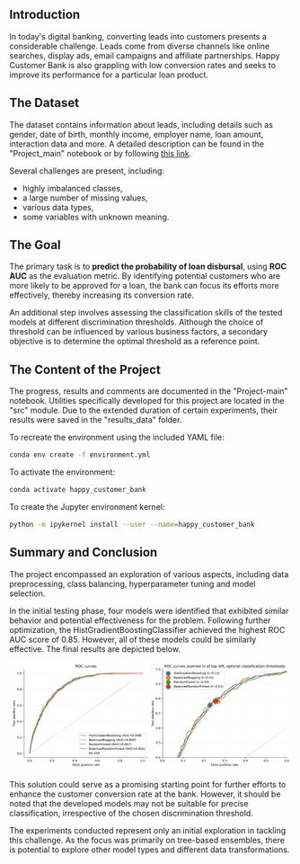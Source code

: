 ## Introduction
In today's digital banking, converting leads into customers presents a considerable challenge. Leads come from diverse channels like online searches, display ads, email campaigns and affiliate partnerships. Happy Customer Bank is also grappling with low conversion rates and seeks to improve its performance for a particular loan product.

## The Dataset
The dataset contains information about leads, including details such as gender, date of birth, monthly income, employer name, loan amount, interaction data and more. A detailed description can be found in the "Project_main" notebook or by following [this link](https://discuss.analyticsvidhya.com/t/hackathon-3-x-predict-customer-worth-for-happy-customer-bank/3802).

Several challenges are present, including:
* highly imbalanced classes,
* a large number of missing values,
* various data types,
* some variables with unknown meaning.

## The Goal
The primary task is to **predict the probability of loan disbursal**, using **ROC AUC** as the evaluation metric. By identifying potential customers who are more likely to be approved for a loan, the bank can focus its efforts more effectively, thereby increasing its conversion rate.

An additional step involves assessing the classification skills of the tested models at different discrimination thresholds. Although the choice of threshold can be influenced by various business factors, a secondary objective is to determine the optimal threshold as a reference point.

## The Content of the Project
The progress, results and comments are documented in the "Project-main" notebook. Utilities specifically developed for this project are located in the "src" module. Due to the extended duration of certain experiments, their results were saved in the "results_data" folder.

To recreate the environment using the included YAML file:
```bash
conda env create -f environment.yml
```
To activate the environment:
```bash
conda activate happy_customer_bank
```
To create the Jupyter environment kernel:
```bash
python -m ipykernel install --user --name=happy_customer_bank
```

## Summary and Conclusion
The project encompassed an exploration of various aspects, including data preprocessing, class balancing, hyperparameter tuning and model selection.

In the initial testing phase, four models were identified that exhibited similar behavior and potential effectiveness for the problem. Following further optimization, the HistGradientBoostingClassifier achieved the highest ROC AUC score of 0.85. However, all of these models could be similarly effective. The final results are depicted below.

![Roc curves](Happy_Customer_Bank/results_data/images/roc_curves.png)

This solution could serve as a promising starting point for further efforts to enhance the customer conversion rate at the bank. However, it should be noted that the developed models may not be suitable for precise classification, irrespective of the chosen discrimination threshold.

The experiments conducted represent only an initial exploration in tackling this challenge. As the focus was primarily on tree-based ensembles, there is potential to explore other model types and different data transformations.